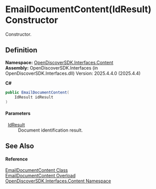 # EmailDocumentContent(IdResult) Constructor


Constructor.



## Definition
**Namespace:** <a href="79f11d04-c275-b915-db5b-ab2227989555">OpenDiscoverSDK.Interfaces.Content</a>  
**Assembly:** OpenDiscoverSDK.Interfaces (in OpenDiscoverSDK.Interfaces.dll) Version: 2025.4.4.0 (2025.4.4)

**C#**
``` C#
public EmailDocumentContent(
	IdResult idResult
)
```



#### Parameters
<dl><dt>  <a href="b988a0c1-116e-339f-6db3-dfdf9ab0247a">IdResult</a></dt><dd>Document identification result.</dd></dl>

## See Also


#### Reference
<a href="4ead9d3b-7f35-a7fc-a759-9441e2ab2eb5">EmailDocumentContent Class</a>  
<a href="a608c493-71e2-fdd1-2c66-86e85b850592">EmailDocumentContent Overload</a>  
<a href="79f11d04-c275-b915-db5b-ab2227989555">OpenDiscoverSDK.Interfaces.Content Namespace</a>  

